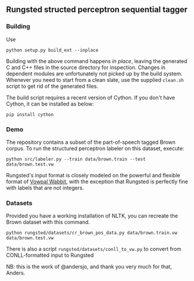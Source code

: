 ## Rungsted structed perceptron sequential tagger

### Building 

Use

``python setup.py build_ext --inplace``

Building with the above command happens *in place*, leaving the generated C and C++ files in the source directory for inspection. Changes in dependent modules are unfortunately not picked up by the build system. Whenever you need to start from a clean slate, use the supplied `clean.sh` script to get rid of the generated files. 

The build script requires a recent version of Cython. If you don't have Cython, it can be installed as below: 

``pip install cython``

### Demo

The repository contains a subset of the part-of-speech tagged Brown corpus. To run the structured perceptron labeler on this dataset, execute:

``python src/labeler.py --train data/brown.train --test data/brown.test.vw``

Rungsted's input format is closely modeled on the powerful and flexible format of [Vowpal Wabbit](https://github.com/JohnLangford/vowpal_wabbit/wiki/Input-format),
with the exception that Rungsted is perfectly fine with labels that are not integers.

### Datasets

Provided you have a working installation of NLTK, you can recreate the Brown dataset with this command. 

``python rungsted/datasets/cr_brown_pos_data.py data/brown.train.vw data/brown.test.vw``

There is also a script `rungsted/datasets/conll_to_vw.py` to convert from CONLL-formatted input to Rungsted 

NB: this is the work of @andersjo, and thank you very much for that, Anders.
